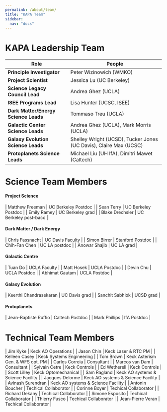```yaml
---
permalink: /about/team/
title: "KAPA Team"
sidebar:
  nav: "docs"
---
```


# KAPA Leadership Team

| Role | People |
|----------- | ------------------ |
| **Principle Investigator** | Peter Wizinowich (WMKO) | 
| **Project Scientist** | Jessica Lu (UC Berkeley) |
| **Science Legacy Council Lead** | Andrea Ghez (UCLA) |
| **ISEE Programs Lead** | Lisa Hunter (UCSC, ISEE)  |
| **Dark Matter/Energy Science Leads** | Tommaso Treu (UCLA)  |
| **Galactic Center Science Leads** | Andrea Ghez (UCLA), Mark Morris (UCLA) |
| **Galaxy Evolution Science Leads** | Shelley Wright (UCSD), Tucker Jones (UC Davis), Claire Max (UCSC) |
| **Protoplanets Science Leads** | Michael Liu (UH IfA), Dimitri Mawet (Caltech) |

# Science Team Members

#### Project Science

| Matthew Freeman | UC Berkeley Postdoc |
| Sean Terry | UC Berkeley Postdoc |
| Emily Ramey | UC Berkeley grad |
| Blake Drechsler | UC Berkeley post-bacc |

#### Dark Matter / Dark Energy

| Chris Fassnacht | UC Davis Faculty |
| Simon Birrer | Stanford Postdoc |
| Chih-Fan Chen | UC LA postdoc |
| Anowar Shajib | UC LA grad |

#### Galactic Centre

| Tuan Do | UCLA Faculty |
| Matt Hosek | UCLA Postdoc |
| Devin Chu | UCLA Postdoc |
| Abhimat Gautam | UCLA Postdoc |

#### Galaxy Evolution

| Keerthi Chandrasekaran | UC Davis grad |
| Sanchit Sabhlok | UCSD grad |

#### Protoplanets

| Jean-Baptiste Ruffio | Caltech Postdoc |
| Mark Phillips | IfA Postdoc |



# Technical Team Members

| Jim Kyke | Keck AO Operations |
| Jason Chin | Keck Laser & RTC PM |
| Kelleen Casey | Keck Systems Engineering |
| Tom Brown | Keck Asterism Gen. & WFS opt. PM |
| Carlos Correia | Consultant |
| Marcos van Dam | Consultant |
| Sylvain Cetre | Keck Controls |
| Ed Wetherell | Keck Controls |
| Scott Lilley | Keck Optomechanical |
| Sam Ragland | Keck AO systems & Science Facility |
| Jacques Delorme | Keck AO systems & Science Facility |
| Avinash Surendran | Keck AO systems & Science Facility |
| Antonin Boucher | Techical Collaborator |
| Corinne Boyer | Techical Collaborator |
| Richard Dekany | Techical Collaborator |
| Simone Esposito | Techical Collaborator |
| Thierry Fusco | Techical Collaborator |
| Jean-Pierre Veran | Techical Collaborator |
